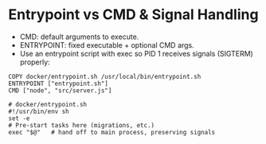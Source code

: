 # Entrypoint vs CMD & Signal Handling

- CMD: default arguments to execute.
- ENTRYPOINT: fixed executable + optional CMD args.
- Use an entrypoint script with exec so PID 1 receives signals (SIGTERM) properly:

```
COPY docker/entrypoint.sh /usr/local/bin/entrypoint.sh
ENTRYPOINT ["entrypoint.sh"]
CMD ["node", "src/server.js"]
```

```
# docker/entrypoint.sh
#!/usr/bin/env sh
set -e
# Pre-start tasks here (migrations, etc.)
exec "$@"   # hand off to main process, preserving signals
```
